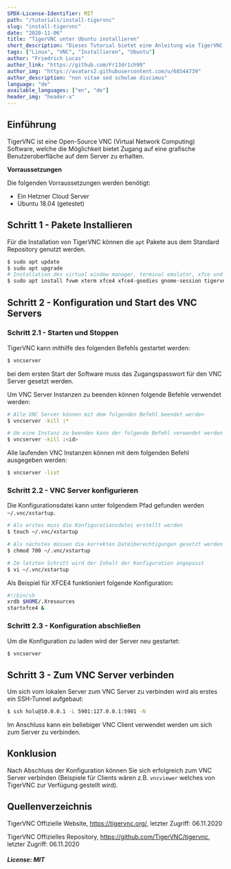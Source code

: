 ```yaml
---
SPDX-License-Identifier: MIT
path: "/tutorials/install-tigervnc"
slug: "install-tigervnc"
date: "2020-11-06"
title: "TigerVNC unter Ubuntu installieren"
short_description: "Dieses Tutorial bietet eine Anleitung wie TigerVNC auf einem Ubuntu 18.04 Hetzner Cloud Server installiert werden kann."
tags: ["Linux", "VNC", "Installieren", "Ubuntu"]
author: "Friedrich Lucas"
author_link: "https://github.com/Fr13dr1ch99"
author_img: "https://avatars2.githubusercontent.com/u/68544739"
author_description: "non vitae sed scholae discimus"
language: "de"
available_languages: ["en", "de"]
header_img: "header-x"
---
```


## Einführung

TigerVNC ist eine Open-Source VNC (Virtual Network Computing) Software, welche die Möglichkeit bietet Zugang auf eine grafische Benutzeroberfläche auf dem Server zu erhalten.

**Vorraussetzungen**

Die folgenden Vorraussetzungen werden benötigt:
* Ein Hetzner Cloud Server
* Ubuntu 18.04 (getestet)


## Schritt 1 - Pakete Installieren

Für die Installation von TigerVNC können die `apt` Pakete aus dem Standard Repository genutzt werden.
```bash
$ sudo apt update
$ sudo apt upgrade
# Installation des virtual window manager, terminal emulator, xfce und tigervnc
$ sudo apt install fvwm xterm xfce4 xfce4-goodies gnome-session tigervnc-standalone-server tigervnc-common
```


## Schritt 2 - Konfiguration und Start des VNC Servers

### Schritt 2.1 - Starten und Stoppen

TigerVNC kann mithilfe des folgenden Befehls gestartet werden:
```bash
$ vncserver
```

bei dem ersten Start der Software muss das Zugangspasswort für den VNC Server gesetzt werden.

Um VNC Server Instanzen zu beenden können folgende Befehle verwendet werden:
```bash
# Alle VNC Server können mit dem folgenden Befehl beendet werden
$ vncserver -kill :*

# Um eine Instanz zu beenden kann der folgende Befehl verwendet werden
$ vncserver -kill :<id>
```

Alle laufenden VNC Instanzen können mit dem folgenden Befehl ausgegeben werden:
```bash
$ vncserver -list
```

### Schritt 2.2 - VNC Server konfigurieren

Die Konfigurationsdatei kann unter folgendem Pfad gefunden werden `~/.vnc/xstartup`.
```bash
# Als erstes muss die Konfigurationsdatei erstellt werden
$ touch ~/.vnc/xstartup

# Als nächstes müssen die korrekten Dateiberechtigungen gesetzt werden
$ chmod 700 ~/.vnc/xstartup

# Im letzten Schritt wird der Inhalt der Konfiguration angepasst
$ vi ~/.vnc/xstartup
```

Als Beispiel für XFCE4 funktioniert folgende Konfiguration:
```bash
#!/bin/sh
xrdb $HOME/.Xresources
startxfce4 &
```

### Schritt 2.3 - Konfiguration abschließen

Um die Konfiguration zu laden wird der Server neu gestartet:
```bash
$ vncserver
```

## Schritt 3 - Zum VNC Server verbinden
Um sich vom lokalen Server zum VNC Server zu verbinden wird als erstes ein SSH-Tunnel aufgebaut:
```bash
$ ssh holu@10.0.0.1 -L 5901:127.0.0.1:5901 -N
```

Im Anschluss kann ein beliebiger VNC Client verwendet werden um sich zum Server zu verbinden.

## Konklusion

Nach Abschluss der Konfiguration können Sie sich erfolgreich zum VNC Server verbinden (Beispiele für Clients wären z.B. `vncviewer` welches von TigerVNC zur Verfügung gestellt wird).

## Quellenverzeichnis
TigerVNC Offizielle Website, https://tigervnc.org/, letzter Zugriff: 06.11.2020

TigerVNC Offizielles Repository, https://github.com/TigerVNC/tigervnc, letzter Zugriff: 06.11.2020

##### License: MIT

<!--

Contributor's Certificate of Origin

By making a contribution to this project, I certify that:

(a) The contribution was created in whole or in part by me and I have
    the right to submit it under the license indicated in the file; or

(b) The contribution is based upon previous work that, to the best of my
    knowledge, is covered under an appropriate license and I have the
    right under that license to submit that work with modifications,
    whether created in whole or in part by me, under the same license
    (unless I am permitted to submit under a different license), as
    indicated in the file; or

(c) The contribution was provided directly to me by some other person
    who certified (a), (b) or (c) and I have not modified it.

(d) I understand and agree that this project and the contribution are
    public and that a record of the contribution (including all personal
    information I submit with it, including my sign-off) is maintained
    indefinitely and may be redistributed consistent with this project
    or the license(s) involved.

Signed-off-by: Friedrich Lucas <friedrichlucas.99@gmail.com>

-->
